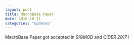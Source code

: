 ```yaml
---
layout: post
title: MacroBase Paper
date: 2016-10-11
categories: "updates"
---
```

MacroBase Paper got accepted in <i>SIGMOD</i> and <i>CIDER 2017</i> !
